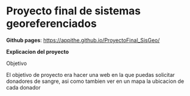 # Proyecto final de sistemas georeferenciados

**Github pages**: https://appithe.github.io/ProyectoFinal_SisGeo/

**Explicacion del proyecto**

Objetivo

El objetivo de proyecto era hacer una web en la que puedas solicitar donadores de sangre,
asi como tambien ver en un mapa la ubicacion de cada donador

